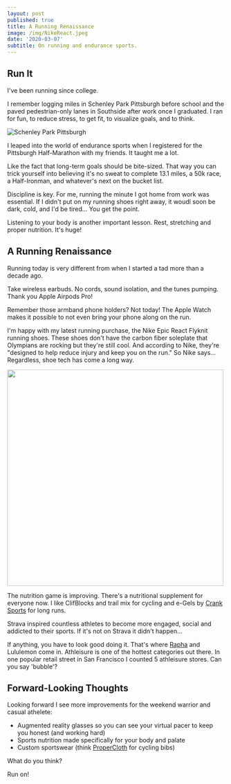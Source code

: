 ```yaml
---
layout: post
published: true
title: A Running Renaissance
image: /img/NikeReact.jpeg
date: '2020-03-07'
subtitle: On running and endurance sports.
---
```

## Run It

I've been running since college.

I remember logging miles in Schenley Park Pittsburgh before school and the paved pedestrian-only lanes in Southside after work once I graduated. I ran for fun, to reduce stress, to get fit, to visualize goals, and to think.

![Schenley Park Pittsburgh]({{site.baseurl}}/img/Schenley.jpg)

I leaped into the world of endurance sports when I registered for the Pittsburgh Half-Marathon with my friends. It taught me a lot.

Like the fact that long-term goals should be bite-sized. That way you can trick yourself into believing it's no sweat to complete 13.1 miles, a 50k race, a Half-Ironman, and whatever's next on the bucket list.

Discipline is key. For me, running the minute I got home from work was essential. If I didn't put on my running shoes right away, it woudl soon be dark, cold, and I'd be tired... You get the point.   

Listening to your body is another important lesson. Rest, stretching and proper nutrition. It's huge!

## A Running Renaissance

Running today is very different from when I started a tad more than a decade ago.

Take wireless earbuds. No cords, sound isolation, and the tunes pumping. Thank you Apple Airpods Pro!

Remember those armband phone holders? Not today! The Apple Watch makes it possible to not even bring your phone along on the run.

I'm happy with my latest running purchase, the Nike Epic React Flyknit running shoes. These shoes don't have the carbon fiber soleplate that Olympians are rocking but they're still cool. And according to Nike, they're "designed to help reduce injury and keep you on the run." So Nike says... Regardless, shoe tech has come a long way.

<img src="/img/NikeReact.jpeg" width="500" />

The nutrition game is improving. There's a nutritional supplement for everyone now. I like ClifBlocks and trail mix for cycling and e-Gels by [Crank Sports](https://www.cranksports.com/) for long runs.

Strava inspired countless athletes to become more engaged, social and addicted to their sports. If it's not on Strava it didn't happen...

If anything, you have to look good doing it. That's where [Rapha](https://www.rapha.cc/us/en_US) and Lululemon come in. Athleisure is one of the hottest categories out there. In one popular retail street in San Francisco I counted 5 athleisure stores. Can you say 'bubble'?

## Forward-Looking Thoughts

Looking forward I see more improvements for the weekend warrior and casual athelete: 

- Augmented reality glasses so you can see your virtual pacer to keep you honest (and working hard)
- Sports nutrition made specifically for your body and palate
- Custom sportswear (think [ProperCloth](https://propercloth.com/) for cycling bibs)

What do you think? 

Run on!